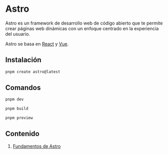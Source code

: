 # Astro

Astro es un framework de desarrollo web de código abierto que te permite crear páginas web dinámicas con un enfoque centrado en la experiencia del usuario.

Astro se basa en [React](https://react.dev) y [Vue](https://vuejs.org).

## Instalación

```sh
pnpm create astro@latest
```

## Comandos

```sh
pnpm dev

pnpm build

pnpm preview                
``` 

## Contenido

1. [Fundamentos de Astro](./01-foundation)
